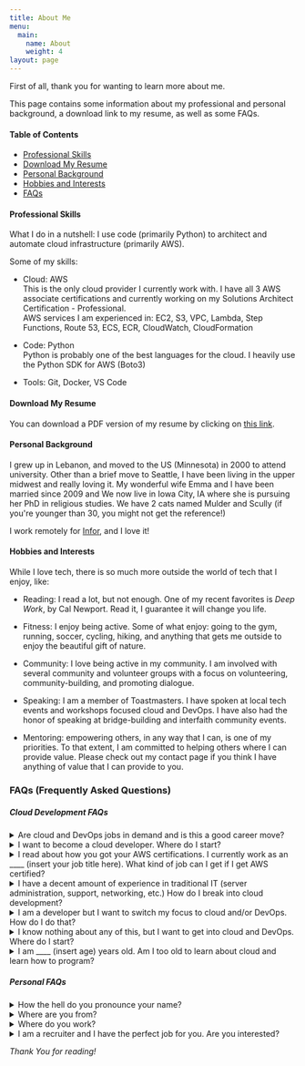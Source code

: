 ```yaml
---
title: About Me
menu:
  main:
    name: About
    weight: 4
layout: page
---
```

First of all, thank you for wanting to learn more about me. 

This page contains some information about my professional and personal background, a download link to my resume, as well as some FAQs. 

#### Table of Contents
  * [Professional Skills](#professionalskills)
  * [Download My Resume](#resume)
  * [Personal Background](#personalbackground)
  * [Hobbies and Interests](#hobbiesandinterests)
  * [FAQs](#faqs)


#### Professional Skills <a name="professionalskills"></a>

What I do in a nutshell: I use code (primarily Python) to architect and automate cloud infrastructure (primarily AWS).

Some of my skills:

- Cloud: AWS <i class="fab fa-aws"></i> <br>
  This is the only cloud provider I currently work with. I have all 3 AWS associate certifications and currently working on my Solutions Architect Certification - Professional.<br>
  AWS services I am experienced in: EC2, S3, VPC, Lambda, Step Functions, Route 53, ECS, ECR, CloudWatch, CloudFormation

- Code: Python <i class="fab fa-python"></i> <br>
  Python is probably one of the best languages for the cloud. I heavily use the Python SDK for AWS (Boto3)

- Tools: Git, Docker, VS Code


#### Download My Resume <a name="resume"></a>

You can download a PDF version of my resume by clicking on <a href="https://moneerrifai.com/resume.pdf" target="_blank">this link</a>.


#### Personal Background <a name="personalbackground"></a>

I grew up in Lebanon, and moved to the US (Minnesota) in 2000 to attend university. Other than a brief move to Seattle, I have been living in the upper midwest and really loving it. My wonderful wife Emma and I have been married since 2009 and We now live in Iowa City, IA where she is pursuing her PhD in religious studies. We have 2 cats named Mulder and Scully (if you're younger than 30, you might not get the reference!)

I work remotely for <a href="https://infor.com" target="_blank">Infor</a>, and I love it!


#### Hobbies and Interests <a name="hobbiesandinterests"></a>

While I love tech, there is so much more outside the world of tech that I enjoy, like:

- Reading: I read a lot, but not enough. One of my recent favorites is _Deep Work_, by Cal Newport. Read it, I guarantee it will change you life.

- Fitness: I enjoy being active. Some of what enjoy: going to the gym, running, soccer, cycling, hiking, and anything that gets me outside to enjoy the beautiful gift of nature.

- Community: I love being active in my community. I am involved with several community and volunteer groups with a focus on volunteering, community-building, and promoting dialogue.

- Speaking: I am a member of Toastmasters. I have spoken at local tech events and workshops focused cloud and DevOps. I have also had the honor of speaking at bridge-building and interfaith community events.

- Mentoring: empowering others, in any way that I can, is one of my priorities. To that extent, I am committed to helping others where I can provide value. Please check out my contact page if you think I have anything of value that I can provide to you.

### FAQs<a name="faqs"></a> (Frequently Asked Questions)

##### Cloud Development FAQs

<details><summary>Are cloud and DevOps jobs in demand and is this a good career move?</summary><br>
I might be biased, but I honestly think it is one of the hottest fields right now. Anything tech-related is always in demand, but my personal experience tells me that it is MUCH harder to hire good cloud and DevOps engineers/developers than any other engineers. This is pure conjecture, but one possible explanation is that development bootcamps have focused so much on web development and as a result we are starting to see an abundance of web developers but the same thing did not happen with DevOps engineers and cloud developers. As a result, the supply is not able to keep up with the demand. Cloud and DevOps engineers are typically some of the highest paid roles.
</details>

<details><summary>I want to become a cloud developer. Where do I start?</summary><br>
You came to the right place. I put together a step-by-step plan for you. Please start by downloading my <a href="https://www.moneerrifai.com/ebook" target="_blank"> free eBook</a>.
</details>

<details><summary>I read about how you got your AWS certifications. I currently work as an ____ (insert your job title here). What kind of job can I get if I get AWS certified?</summary><br>
As I mention in my <a href="https://www.moneerrifai.com/ebook" target="_blank">eBook</a>, simply getting a certification is not going to magically make you a cloud developer, or get you a job in the field for that matter. Please, don't assume that passing a test is all you need. A certification provides a good path for learning the theory, but you will need to supplement that with development knowledge, as well as some hands-on experience. In my blog articles and my <a href="https://www.moneerrifai.com/ebook" target="_blank">eBook</a> I provide you with advice on how to get that knowledge and experience. 
</details>

<details><summary>I have a decent amount of experience in traditional IT (server administration, support, networking, etc.) How do I break into cloud development?</summary><br> 
Awesome! The good news is that your experience is very relevant. The challenge is that you will need to improve your development chops. You most likely did not write much code in the past, or maybe none at all. But do not despair, it is not as hard as you think. My advice is to pick up an object-oriented language (Python is a good choice) and learn it. You will also benefit from getting certified with a cloud provider of your choice (I suggest AWS). The certification will probably come easy to you, but getting used to writing code might be a bit of a change. See my blog posts or my <a href="https://www.moneerrifai.com/ebook" target="_blank">eBook</a> for more details.
</details>

<details><summary>I am a developer but I want to switch my focus to cloud and/or DevOps. How do I do that?</summary><br>
If you have development experience, then you are in a good place. Your challenge will be learning about the various aspects of infrastructure, like networks, virtual servers, load balancers, etc. It might seem overwhelming at first, but it is not as bad as you think. If you're comfortable with code, then you've got the hardest part done. Going through a cloud provider certification might be very beneficial to you. I recommend AWS, and specifically, the AWS Solutions Architect - Associate certification.
</details>

<details><summary>I know nothing about any of this, but I want to get into cloud and DevOps. Where do I start?</summary><br>
If you have no tech experience whatsoever, you can still get into the industry but you have to do a lot of learning. My suggestion to you is that you pick a cloud provider (I suggest AWS) and start learning. Most cloud providers have an entry-level certification (for AWS, it is their Cloud Practitioner certification) that would be a great place to start. Your next step would be to learn more cloud infrastructure, and also learn an object-oriented programming language. I talk about all of this in my<a href="https://www.moneerrifai.com/ebook" target="_blank"> free eBook</a> so I recommend you give that a read and go from there.
</details>

<details><summary>I am ____ (insert age) years old. Am I too old to learn about cloud and learn how to program?</summary><br>
No, you are not. I started learning about the cloud at age 35 and pushed my first piece of code at 36. I personally have mentored people in their late 50s and they are now cloud developers. You are not too old. 
</details>

##### Personal FAQs

<details><summary>How the hell do you pronounce your name?</summary><br>
Just like it is spelled: mo - neer. Many of my friends and family call me Mo. Either one is fine.
</details>

<details><summary>Where are you from?</summary><br>
Grew up in Lebanon. My dad's side of the family is Palestinian, and my mom's side is Russian. I think of myself as an Arab American, and a proud Iowan! 🌽
</details>

<details><summary>Where do you work?</summary><br>
I work remotely for <a href="https://www.infor.com" target="_blank">Infor</a>.
</details>

<details><summary>I am a recruiter and I have the perfect job for you. Are you interested?</summary><br>
I am currently happily employed but you are welcome to <a href="https://www.moneerrifai.com/contact" target="_blank"> contact </a> me. At the moment I am not interested in anything that is not remote. I live in Iowa City, IA so if you are offering me a 1 month contract 2,000 miles away then no, but thanks. I am not interested in relocating my family at the moment.
</details>


*Thank You for reading!*
